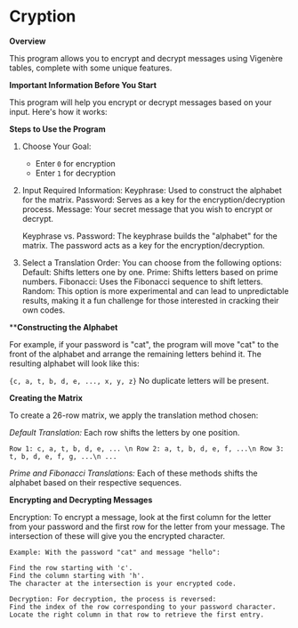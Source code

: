 # Cryption

**Overview**

This program allows you to encrypt and decrypt messages using Vigenère tables, complete with some unique features.

**Important Information Before You Start**

This program will help you encrypt or decrypt messages based on your input. Here's how it works:

**Steps to Use the Program**
1. Choose Your Goal:
	- Enter `0` for encryption
	- Enter `1` for decryption
2. Input Required Information:
	Keyphrase: Used to construct the alphabet for the matrix.
	Password: Serves as a key for the encryption/decryption process.
	Message: Your secret message that you wish to encrypt or decrypt.

	Keyphrase vs. Password:
		The keyphrase builds the "alphabet" for the matrix.
		The password acts as a key for the encryption/decryption.

3. Select a Translation Order: You can choose from the following options:
	Default: Shifts letters one by one.
	Prime: Shifts letters based on prime numbers.
	Fibonacci: Uses the Fibonacci sequence to shift letters.
	Random: This option is more experimental and can lead to unpredictable
			results, making it a fun challenge for those interested in
			cracking their own codes.

****Constructing the Alphabet**

For example, if your password is "cat", the program will move "cat" to the front of the alphabet and arrange the remaining letters behind it. The resulting alphabet will look like this:

`{c, a, t, b, d, e, ..., x, y, z}`
No duplicate letters will be present.

**Creating the Matrix**

To create a 26-row matrix, we apply the translation method chosen:

_Default Translation:_ Each row shifts the letters by one position.

`Row 1: c, a, t, b, d, e, ... \n
Row 2: a, t, b, d, e, f, ...\n
Row 3: t, b, d, e, f, g, ...\n
...`

_Prime and Fibonacci Translations:_ Each of these methods shifts the alphabet based on their respective sequences.


**Encrypting and Decrypting Messages**

Encryption: To encrypt a message, look at the first column for the letter
			from your password and the first row for the letter from your
			message. The intersection of these will give you the encrypted
			character.

	Example: With the password "cat" and message "hello":

	Find the row starting with 'c'.
	Find the column starting with 'h'.
	The character at the intersection is your encrypted code.
	
	Decryption: For decryption, the process is reversed:
	Find the index of the row corresponding to your password character.
	Locate the right column in that row to retrieve the first entry.
